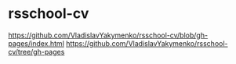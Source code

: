 # rsschool-cv
https://github.com/VladislavYakymenko/rsschool-cv/blob/gh-pages/index.html
https://github.com/VladislavYakymenko/rsschool-cv/tree/gh-pages
